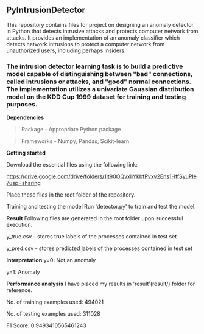 ## PyIntrusionDetector
This repository contains files for project on designing an anomaly detector in Python that detects intrusive attacks and protects computer network from attacks.
It provides an implementation of an anomaly classifier which detects network intrusions to protect a computer network from unauthorized users, including perhaps insiders.

### The intrusion detector learning task is to build a predictive model capable of distinguishing between "bad" connections, called intrusions or attacks, and "good" normal connections. The implementation utilizes a univariate Gaussian distribution model on the KDD Cup 1999 dataset for training and testing purposes.

**Dependencies**
> Package - Appropriate Python package

> Frameworks - Numpy, Pandas, Scikit-learn

**Getting started**

Download the essential files using the following link:

https://drive.google.com/drive/folders/1it90OQvxliYkbfPvxv2Ens1HffSyuPIe?usp=sharing

Place these files in the root folder of the repository.

Training and testing the model
Run 'detector.py' to train and test the model.

**Result**
Following files are generated in the root folder upon successful execution.

y_true.csv - stores true labels of the processes contained in test set

y_pred.csv - stores predicted labels of the processes contained in test set

**Interpretation**
y=0: Not an anomaly

y=1: Anomaly

**Performance analysis**
I have placed my results in 'result'(result/) folder for reference.

No. of training examples used: 494021

No. of testing examples used: 311028

F1 Score: 0.9493410565461243

